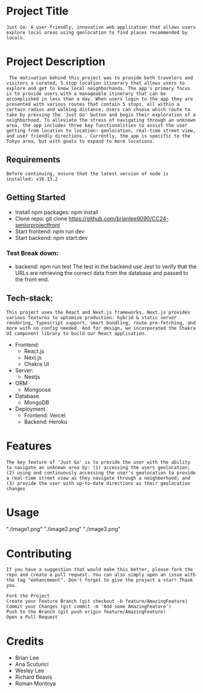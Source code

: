 # Project Title
    Just Go: A user-friendly, innovative web application that allows users explore local areas using geolocation to find places recommended by locals.

# Project Description
     The motivation behind this project was to provide both travelers and visitors a curated, 5 stop location itinerary that allows users to explore and get to know local neighborhoods. The app's primary focus is to provide users with a manageable itinerary that can be accomplished in less than a day. When users login to the app they are presented with various routes that contain 5 stops, all within a certain radius and walking distance. Users can choose which route to take by pressing the 'Just Go' button and begin their exploration of a neighborhood. To alleviate the stress of navigating through an unknown area, the app includes three key functionalities to assist the user getting from location to location: geolocation, real-time street view, and user friendly directions . Currently, the app is specific to the Tokyo area, but with goals to expand to more locations.   

## Requirements
    Before continuing, ensure that the latest version of node is installed: v16.13.2

## Getting Started 

- Install npm packages: npm install
- Clone repo: git clone https://github.com/brianlee9090/CC24-seniorprojectfront
- Start frontend: npm run dev
- Start backend: npm start:dev
   
### Test Break down:

- backend: npm run test
    The test in the backend use Jest to verify that the URLs are retrieving the correct data from the database and passed to the front end.

## Tech-stack:

    This project uses the React and Next.js frameworks. Next.js provides various features to optomize production: hybrid & static server rendering, Typescript support, smart bundling, route pre-fetching, and more with no config needed. And for design, we incorporated the Chakra UI component library to build our React application. 

- Frontend:
    - React.js
    - Next.js
    - Chakra UI
- Server:
    - Nestjs
- ORM
    - Mongoose
- Database
    - MongoDB
- Deployment
    - Frontend: Vercel
    - Backend: Heroku


# Features 
    The key feature of 'Just Go' is to provide the user with the ability to navigate an unknown area by: (1) accessing the users geolocation; (2) using and continuously accessing the user's geolocation to provide a real-time street view as they navigate through a neighborhood; and (3) provide the user with up-to-date directions as their geolocation changes

# Usage 
"./image1.png"
"./image2.png"
"./image3.png"

# Contributing
    If you have a suggestion that would make this better, please fork the repo and create a pull request. You can also simply open an issue with the tag "enhancement". Don't forget to give the project a star! Thank you.

    Fork the Project
    Create your Feature Branch (git checkout -b feature/AmazingFeature)
    Commit your Changes (git commit -m 'Add some AmazingFeature')
    Push to the Branch (git push origin feature/AmazingFeature)
    Open a Pull Request

# Credits 
- Brian Lee
- Ana Scuturici
- Wesley Lee
- Richard Beavis
- Roman Montoya
